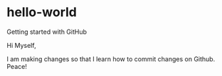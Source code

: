 # hello-world
Getting started with GitHub

Hi Myself,

I am making changes so that I learn how to commit changes on Github. Peace!
